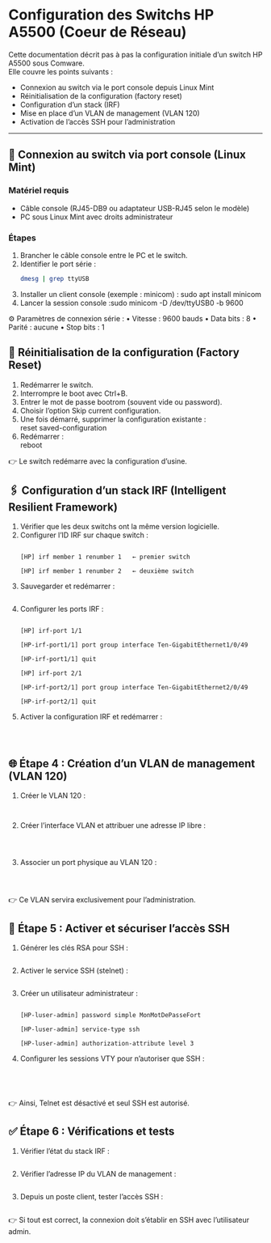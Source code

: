 # Configuration des Switchs HP A5500 (Coeur de Réseau)

Cette documentation décrit pas à pas la configuration initiale d’un switch HP A5500 sous Comware.  
Elle couvre les points suivants :  

- Connexion au switch via le port console depuis Linux Mint  
- Réinitialisation de la configuration (factory reset)  
- Configuration d’un stack (IRF)
- Mise en place d’un VLAN de management (VLAN 120)  
- Activation de l’accès SSH pour l’administration  

---

## 🔌 Connexion au switch via port console (Linux Mint)

### Matériel requis
- Câble console (RJ45-DB9 ou adaptateur USB-RJ45 selon le modèle)
- PC sous Linux Mint avec droits administrateur

### Étapes
1. Brancher le câble console entre le PC et le switch.  
2. Identifier le port série :<br>
   ```bash 
   dmesg | grep ttyUSB
   ```
3. Installer un client console (exemple : minicom) : sudo apt install minicom
4. Lancer la session console :sudo minicom -D /dev/ttyUSB0 -b 9600

⚙️ Paramètres de connexion série :
    • Vitesse : 9600 bauds
    • Data bits : 8
    • Parité : aucune
    • Stop bits : 1

## 🔄 Réinitialisation de la configuration (Factory Reset)

1. Redémarrer le switch.
2. Interrompre le boot avec Ctrl+B.
3. Entrer le mot de passe bootrom (souvent vide ou password).
4. Choisir l’option Skip current configuration.
5. Une fois démarré, supprimer la configuration existante :<br>
    <HP> reset saved-configuration<br>
6. Redémarrer :<br>
    <HP> reboot<br>

👉 Le switch redémarre avec la configuration d’usine.

## 🖇 Configuration d’un stack IRF (Intelligent Resilient Framework)

1. Vérifier que les deux switchs ont la même version logicielle.
2. Configurer l’ID IRF sur chaque switch :<br>
    ```<HP> system-view

    [HP] irf member 1 renumber 1   ← premier switch

    [HP] irf member 1 renumber 2   ← deuxième switch
    ```
3. Sauvegarder et redémarrer :<br>
    ```[HP] save
    ```
4. Configurer les ports IRF :<br>
    ```[HP] system-view

    [HP] irf-port 1/1

    [HP-irf-port1/1] port group interface Ten-GigabitEthernet1/0/49
    
    [HP-irf-port1/1] quit

    [HP] irf-port 2/1

    [HP-irf-port2/1] port group interface Ten-GigabitEthernet2/0/49

    [HP-irf-port2/1] quit
    ```
5. Activer la configuration IRF et redémarrer :
   ```[HP] irf-port-configuration active
   ```
   ```[HP] save
   ```
   ```[HP] reboot
   ```
## 🌐 Étape 4 : Création d’un VLAN de management (VLAN 120)

1. Créer le VLAN 120 :<br>
   ```[HP] vlan 120
   ```
   ```[HP-vlan120] quit
   ```
2. Créer l’interface VLAN et attribuer une adresse IP libre :<br>
   ```[HP] interface Vlan-interface 120
   ```
   ```[HP-Vlan-interface120] ip address 192.168.120.10 255.255.255.0
   ```
   ```[HP-Vlan-interface120] quit
   ```
3. Associer un port physique au VLAN 120 :<br>
   ```[HP] interface GigabitEthernet1/0/1
   ```
   ```[HP-GigabitEthernet1/0/1] port link-type access
   ```
   ```[HP-GigabitEthernet1/0/1] port access vlan 120
   ```

👉 Ce VLAN servira exclusivement pour l’administration.

## 🔐 Étape 5 : Activer et sécuriser l’accès SSH

1. Générer les clés RSA pour SSH :<br>
   ```[HP] public-key local create rsa
   ```

2. Activer le service SSH (stelnet) :<br>
   ```[HP] stelnet server enable
   ```

3. Créer un utilisateur administrateur :<br>

   ```[HP] local-user admin

   [HP-luser-admin] password simple MonMotDePasseFort

   [HP-luser-admin] service-type ssh
   
   [HP-luser-admin] authorization-attribute level 3
   ```
   
4. Configurer les sessions VTY pour n’autoriser que SSH :<br>

   ```[HP] user-interface vty 0 4
   ```
   ```[HP-ui-vty0-4] authentication-mode scheme
   ```
   ```[HP-ui-vty0-4] protocol inbound ssh
   ```
   ```[HP-ui-vty0-4] quit
   ```

👉 Ainsi, Telnet est désactivé et seul SSH est autorisé.

## ✅ Étape 6 : Vérifications et tests

1. Vérifier l’état du stack IRF :<br>

```<HP> display irf
```

2. Vérifier l’adresse IP du VLAN de management :<br>

```<HP> display ip interface brief
```

3. Depuis un poste client, tester l’accès SSH :<br>

```ssh admin@192.168.120.10
```

👉 Si tout est correct, la connexion doit s’établir en SSH avec l’utilisateur admin.


